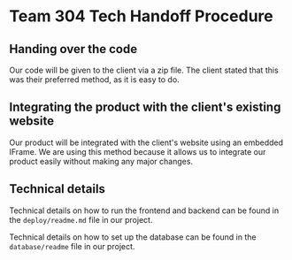 
# Team 304 Tech Handoff Procedure

## Handing over the code
Our code will be given to the client via a zip file.
The client stated that this was their preferred method, as it is easy to do.

## Integrating the product with the client's existing website
Our product will be integrated with the client's website using an embedded IFrame.
We are using this method because it allows us to integrate our product easily without making any major changes.

## Technical details
Technical details on how to run the frontend and backend can be found in the `deploy/readme.md` file in our project.

Technical details on how to set up the database can be found in the `database/readme` file in our project.
